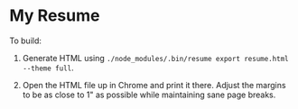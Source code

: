 # My Resume

To build:

1. Generate HTML using `./node_modules/.bin/resume export resume.html --theme full`.

2. Open the HTML file up in Chrome and print it there. Adjust the margins to be as close to 1" as possible while maintaining sane page breaks.
